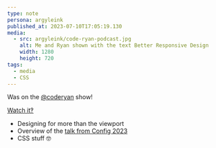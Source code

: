 ```yaml
---
type: note
persona: argyleink
published_at: 2023-07-10T17:05:19.130
media:
  - src: argyleink/code-ryan-podcast.jpg
    alt: Me and Ryan shown with the text Better Responsive Design
    width: 1280
    height: 720
tags: 
  - media
  - CSS
---
```


Was on the [@coderyan](https://www.youtube.com/@coderyan) show!

[Watch it‽](https://www.youtube.com/watch?v=3YLGePxg6EI) 
- Designing for more than the viewport
- Overview of the [talk from Config 2023](/spoke-at-figma-config-2023)
- CSS stuff 🤓
